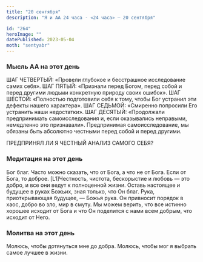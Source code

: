 ```yaml
---
title: "20 сентября"
description: "Я и АА 24 часа - «24 часа» — 20 сентября"

id: "264"
heroImage: ""
datePublished: 2023-05-04
moth: "sentyabr"
---
```


### Мысль АА на этот день

ШАГ ЧЕТВЕРТЫЙ: «Провели глубокое и бесстрашное исследование самих себя». ШАГ
ПЯТЫЙ: «Признали перед Богом, перед собой и перед другими людьми конкретную
природу своих ошибок». ШАГ ШЕСТОЙ: «Полностью подготовили себя к тому, чтобы
Бог устранил эти дефекты нашего характера». ШАГ СЕДЬМОЙ: «Смиренно попросили
Его устранить наши недостатки». ШАГ ДЕСЯТЫЙ: «Продолжали предпринимать
самоисследования и, если оказывались неправыми, немедленно это признавали».
Предпринимая самоисследование, мы обязаны быть абсолютно честными перед собой
и перед другими.

ПРЕДПРИНЯЛ ЛИ Я ЧЕСТНЫЙ АНАЛИЗ САМОГО СЕБЯ?

### Медитация на этот день

Бог благ. Часто можно сказать, что от Бога, а что не от Бога. Если от Бога, то
доброе. [L1]Честность, чистота, бескорыстие и любовь — это добро, и все они
ведут к полноценной жизни. Оставь настоящее и будущее в руках Божьих, зная
только, что Он благ. Рука, приоткрывающая будущее, — Божья рука. Он привносит
порядок в хаос, добро во зло, мир в смуту. Мы можем верить, что все истинно
хорошее исходит от Бога и что Он поделится с нами всем добрым, что исходит от
Него.

### Молитва на этот день

Молюсь, чтобы дотянуться мне до добра. Молюсь, чтобы мог я выбрать самое
лучшее в жизни.
